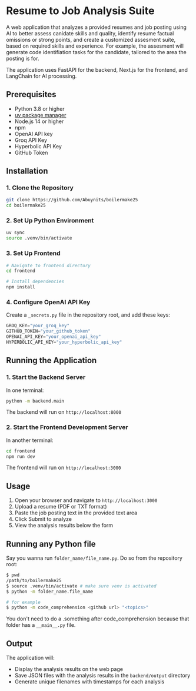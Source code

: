# Resume to Job Analysis Suite

A web application that analyzes a provided resumes and job posting using AI to better assess canidate skills and quality, identify resume factual omissions or strong points, and create a customized assesment suite, based on required skills and experience. For example, the assesment will generate code identifiation tasks for the candidate, tailored to the area the posting is for.

The application uses FastAPI for the backend, Next.js for the frontend, and LangChain for AI processing.

## Prerequisites

- Python 3.8 or higher
- [uv package manager](https://docs.astral.sh/uv/getting-started/installation/)
- Node.js 14 or higher
- npm
- OpenAI API key
- Groq API Key
- Hyperbolic API Key
- GitHub Token

## Installation

### 1. Clone the Repository
```bash
git clone https://github.com/Abuynits/boilermake25
cd boilermake25
```

### 2. Set Up Python Environment
```bash
uv sync
source .venv/bin/activate
```

### 3. Set Up Frontend
```bash
# Navigate to frontend directory
cd frontend

# Install dependencies
npm install
```

### 4. Configure OpenAI API Key
Create a `_secrets.py` file in the repository root, and add these keys:
```py
GROQ_KEY="your_groq_key"
GITHUB_TOKEN="your_github_token"
OPENAI_API_KEY="your_openai_api_key"
HYPERBOLIC_API_KEY="your_hyperbolic_api_key"
```

## Running the Application

### 1. Start the Backend Server
In one terminal:
```bash
python -m backend.main
```
The backend will run on `http://localhost:8000`

### 2. Start the Frontend Development Server
In another terminal:
```bash
cd frontend
npm run dev
```
The frontend will run on `http://localhost:3000`

## Usage

1. Open your browser and navigate to `http://localhost:3000`
2. Upload a resume (PDF or TXT format)
3. Paste the job posting text in the provided text area
4. Click Submit to analyze
5. View the analysis results below the form


## Running any Python file

Say you wanna run `folder_name/file_name.py`. Do so from the repository root:
```bash
$ pwd
/path/to/boilermake25
$ source .venv/bin/activate # make sure venv is activated
$ python -m folder_name.file_name

# for example
$ python -m code_comprehension <github url> "<topics>"
```

You don't need to do a .something after code_comprehension because that folder has a `__main__.py` file.

## Output

The application will:
- Display the analysis results on the web page
- Save JSON files with the analysis results in the `backend/output` directory
- Generate unique filenames with timestamps for each analysis